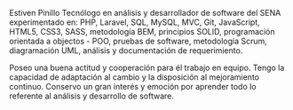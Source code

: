 Estiven Pinillo
Tecnólogo en análisis y desarrollador de software del SENA experimentado en: 
PHP, Laravel, SQL, MySQL, MVC, Git, JavaScript, HTML5, CSS3, SASS, metodología BEM, principios SOLID, programación orientada a objectos - POO, pruebas de software, metodología Scrum, diagramación UML, análisis y documentación de requerimiento.

Poseo una buena actitud y cooperación para él trabajo en equipo. Tengo la capacidad de adaptación al cambio y la disposición al mejoramiento continuo. Conservo un gran interés y emoción por aprender todo lo referente al análisis y desarrollo de software.

<!---
BaumaWar/BaumaWar is a ✨ special ✨ repository because its `README.md` (this file) appears on your GitHub profile.
You can click the Preview link to take a look at your changes.
--->
